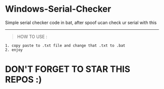 # Windows-Serial-Checker
Simple serial checker code in bat, after spoof ucan check ur serial with this

---
> HOW TO USE : </br>
```
1. copy paste to .txt file and change that .txt to .bat
2. enjoy
```

# DON'T FORGET TO STAR THIS REPOS :)
